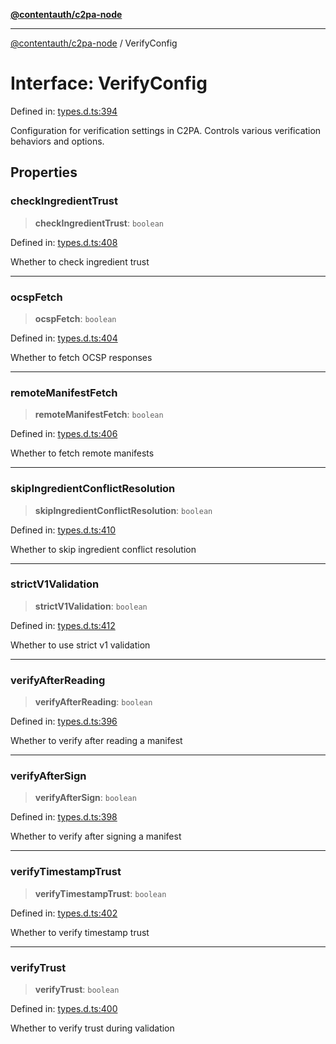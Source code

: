 [**@contentauth/c2pa-node**](../README.md)

***

[@contentauth/c2pa-node](../README.md) / VerifyConfig

# Interface: VerifyConfig

Defined in: [types.d.ts:394](https://github.com/contentauth/c2pa-node-v2/blob/5fc86ffc8659a51143dea77869309236a097edcc/js-src/types.d.ts#L394)

Configuration for verification settings in C2PA.
Controls various verification behaviors and options.

## Properties

### checkIngredientTrust

> **checkIngredientTrust**: `boolean`

Defined in: [types.d.ts:408](https://github.com/contentauth/c2pa-node-v2/blob/5fc86ffc8659a51143dea77869309236a097edcc/js-src/types.d.ts#L408)

Whether to check ingredient trust

***

### ocspFetch

> **ocspFetch**: `boolean`

Defined in: [types.d.ts:404](https://github.com/contentauth/c2pa-node-v2/blob/5fc86ffc8659a51143dea77869309236a097edcc/js-src/types.d.ts#L404)

Whether to fetch OCSP responses

***

### remoteManifestFetch

> **remoteManifestFetch**: `boolean`

Defined in: [types.d.ts:406](https://github.com/contentauth/c2pa-node-v2/blob/5fc86ffc8659a51143dea77869309236a097edcc/js-src/types.d.ts#L406)

Whether to fetch remote manifests

***

### skipIngredientConflictResolution

> **skipIngredientConflictResolution**: `boolean`

Defined in: [types.d.ts:410](https://github.com/contentauth/c2pa-node-v2/blob/5fc86ffc8659a51143dea77869309236a097edcc/js-src/types.d.ts#L410)

Whether to skip ingredient conflict resolution

***

### strictV1Validation

> **strictV1Validation**: `boolean`

Defined in: [types.d.ts:412](https://github.com/contentauth/c2pa-node-v2/blob/5fc86ffc8659a51143dea77869309236a097edcc/js-src/types.d.ts#L412)

Whether to use strict v1 validation

***

### verifyAfterReading

> **verifyAfterReading**: `boolean`

Defined in: [types.d.ts:396](https://github.com/contentauth/c2pa-node-v2/blob/5fc86ffc8659a51143dea77869309236a097edcc/js-src/types.d.ts#L396)

Whether to verify after reading a manifest

***

### verifyAfterSign

> **verifyAfterSign**: `boolean`

Defined in: [types.d.ts:398](https://github.com/contentauth/c2pa-node-v2/blob/5fc86ffc8659a51143dea77869309236a097edcc/js-src/types.d.ts#L398)

Whether to verify after signing a manifest

***

### verifyTimestampTrust

> **verifyTimestampTrust**: `boolean`

Defined in: [types.d.ts:402](https://github.com/contentauth/c2pa-node-v2/blob/5fc86ffc8659a51143dea77869309236a097edcc/js-src/types.d.ts#L402)

Whether to verify timestamp trust

***

### verifyTrust

> **verifyTrust**: `boolean`

Defined in: [types.d.ts:400](https://github.com/contentauth/c2pa-node-v2/blob/5fc86ffc8659a51143dea77869309236a097edcc/js-src/types.d.ts#L400)

Whether to verify trust during validation
